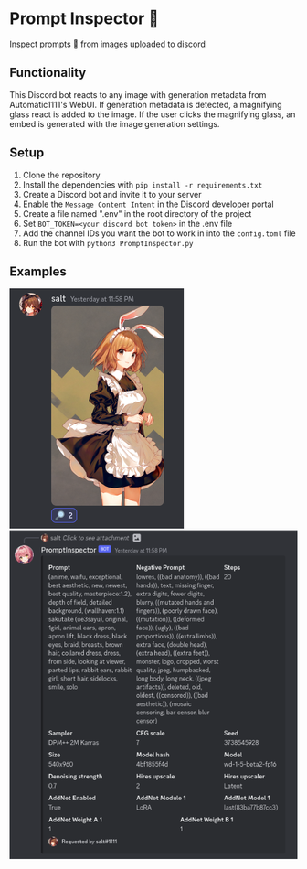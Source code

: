 # Prompt Inspector 🔎
Inspect prompts 🔎 from images uploaded to discord

## Functionality

This Discord bot reacts to any image with generation metadata from Automatic1111's WebUI.
If generation metadata is detected, a magnifying glass react is added to the image. If the user
clicks the magnifying glass, an embed is generated with the image generation settings.

## Setup

1. Clone the repository
2. Install the dependencies with `pip install -r requirements.txt`
3. Create a Discord bot and invite it to your server
4. Enable the `Message Content Intent` in the Discord developer portal
5. Create a file named ".env" in the root directory of the project
6. Set `BOT_TOKEN=<your discord bot token>` in the .env file
7. Add the channel IDs you want the bot to work in into the `config.toml` file
8. Run the bot with `python3 PromptInspector.py`

## Examples
![Example 1](images/2023-03-09_00-14.png)
![Example 2](images/2023-03-09_00-14_1.png)
